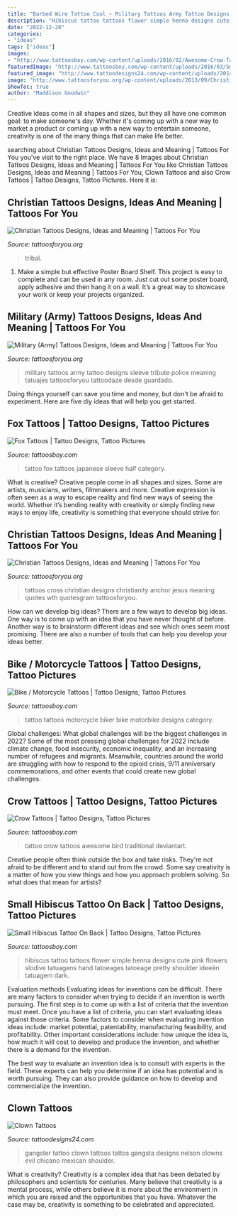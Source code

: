 ```yaml
---
title: "Barbed Wire Tattoo Cool ~ Military Tattoos Army Tattoo Designs Sleeve Tribute Police Meaning Tatuajes Tattoosforyou Tattoodaze Desde Guardado"
description: "Hibiscus tattoo tattoos flower simple henna designs cute pink flowers slodive tatuagens hand tatoeages tatoeage pretty shoulder ideeën tatuagem dark"
date: "2022-12-20"
categories:
- "ideas"
tags: ["ideas"]
images:
- "http://www.tattoosboy.com/wp-content/uploads/2016/02/Awesome-Crow-Tattoo-TB1012.jpg"
featuredImage: "http://www.tattoosboy.com/wp-content/uploads/2016/03/Small-Hibiscus-Tattoo-On-Back-TB12140.jpg"
featured_image: "http://www.tattoodesigns24.com/wp-content/uploads/2014/12/Gangster-Clown-Tattoo-450x600.jpg"
image: "http://www.tattoosforyou.org/wp-content/uploads/2013/09/Christianity-Tattoos.jpg"
ShowToc: true
author: "Maddison Goodwin"
---
```



Creative ideas come in all shapes and sizes, but they all have one common goal: to make someone's day. Whether it's coming up with a new way to market a product or coming up with a new way to entertain someone, creativity is one of the many things that can make life better.

	

		
searching about Christian Tattoos Designs, Ideas and Meaning | Tattoos For You you've visit to the right place. We have 8 Images about Christian Tattoos Designs, Ideas and Meaning | Tattoos For You like Christian Tattoos Designs, Ideas and Meaning | Tattoos For You, Clown Tattoos and also Crow Tattoos | Tattoo Designs, Tattoo Pictures. Here it is:
		
    
## Christian Tattoos Designs, Ideas And Meaning | Tattoos For You

<img loading=lazy src="https://www.tattoosforyou.org/wp-content/uploads/2013/09/Christian-Tribal-Tattoos-613x1024.jpg" onerror="this.onerror=null;this.src='https://tse4.mm.bing.net/th?id=OIP.AbKL5pA7rZArnSPm904udwHaMX&amp;pid=15.1';" alt="Christian Tattoos Designs, Ideas and Meaning | Tattoos For You">

_Source: tattoosforyou.org_

>tribal. 

	

1. Make a simple but effective Poster Board Shelf. This project is easy to complete and can be used in any room. Just cut out some poster board, apply adhesive and then hang it on a wall. It’s a great way to showcase your work or keep your projects organized.

    
## Military (Army) Tattoos Designs, Ideas And Meaning | Tattoos For You

<img loading=lazy src="http://www.tattoosforyou.org/wp-content/uploads/2013/10/Military-Tribute-Tattoos-768x1024.jpg" onerror="this.onerror=null;this.src='https://tse2.mm.bing.net/th?id=OIP.PStC_xY8mbZExjSWOG4i4gHaJ4&amp;pid=15.1';" alt="Military (Army) Tattoos Designs, Ideas and Meaning | Tattoos For You">

_Source: tattoosforyou.org_

>military tattoos army tattoo designs sleeve tribute police meaning tatuajes tattoosforyou tattoodaze desde guardado. 

	

Doing things yourself can save you time and money, but don't be afraid to experiment. Here are five diy ideas that will help you get started.

    
## Fox Tattoos | Tattoo Designs, Tattoo Pictures

<img loading=lazy src="http://www.tattoosboy.com/wp-content/uploads/2016/02/Japanese-Fox-Tattoo-On-Half-Sleeve-TB168.jpg" onerror="this.onerror=null;this.src='https://tse3.mm.bing.net/th?id=OIP.aKrN3MvaAuMIxzKkXfgxngHaJ4&amp;pid=15.1';" alt="Fox Tattoos | Tattoo Designs, Tattoo Pictures">

_Source: tattoosboy.com_

>tattoo fox tattoos japanese sleeve half category. 

	

What is creative?
Creative people come in all shapes and sizes. Some are artists, musicians, writers, filmmakers and more. Creative expression is often seen as a way to escape reality and find new ways of seeing the world. Whether it’s bending reality with creativity or simply finding new ways to enjoy life, creativity is something that everyone should strive for.

    
## Christian Tattoos Designs, Ideas And Meaning | Tattoos For You

<img loading=lazy src="http://www.tattoosforyou.org/wp-content/uploads/2013/09/Christianity-Tattoos.jpg" onerror="this.onerror=null;this.src='https://tse3.mm.bing.net/th?id=OIP.xornkHmuGCjpIxNNDR4dQgHaJ6&amp;pid=15.1';" alt="Christian Tattoos Designs, Ideas and Meaning | Tattoos For You">

_Source: tattoosforyou.org_

>tattoos cross christian designs christianity anchor jesus meaning quotes wth quotesgram tattoosforyou. 

	

How can we develop big ideas?
There are a few ways to develop big ideas. One way is to come up with an idea that you have never thought of before. Another way is to brainstorm different ideas and see which ones seem most promising. There are also a number of tools that can help you develop your ideas better.

    
## Bike / Motorcycle Tattoos | Tattoo Designs, Tattoo Pictures

<img loading=lazy src="http://www.tattoosboy.com/wp-content/uploads/2016/02/Biker-Tattoo-Design-On-Back-TB1213.jpg" onerror="this.onerror=null;this.src='https://tse3.mm.bing.net/th?id=OIP.TQMXgtDqs2uJ6ga7OzbMegHaKQ&amp;pid=15.1';" alt="Bike / Motorcycle Tattoos | Tattoo Designs, Tattoo Pictures">

_Source: tattoosboy.com_

>tattoo tattoos motorcycle biker bike motorbike designs category. 

	

Global challenges: What global challenges will be the biggest challenges in 2022?
Some of the most pressing global challenges for 2022 include climate change, food insecurity, economic inequality, and an increasing number of refugees and migrants. Meanwhile, countries around the world are struggling with how to respond to the opioid crisis, 9/11 anniversary commemorations, and other events that could create new global challenges.

    
## Crow Tattoos | Tattoo Designs, Tattoo Pictures

<img loading=lazy src="http://www.tattoosboy.com/wp-content/uploads/2016/02/Awesome-Crow-Tattoo-TB1012.jpg" onerror="this.onerror=null;this.src='https://tse4.mm.bing.net/th?id=OIP.Vk3yrpGCN1khJpD4rkYgxQHaKB&amp;pid=15.1';" alt="Crow Tattoos | Tattoo Designs, Tattoo Pictures">

_Source: tattoosboy.com_

>tattoo crow tattoos awesome bird traditional deviantart. 

	

Creative people often think outside the box and take risks. They're not afraid to be different and to stand out from the crowd. Some say creativity is a matter of how you view things and how you approach problem solving. So what does that mean for artists?

    
## Small Hibiscus Tattoo On Back | Tattoo Designs, Tattoo Pictures

<img loading=lazy src="http://www.tattoosboy.com/wp-content/uploads/2016/03/Small-Hibiscus-Tattoo-On-Back-TB12140.jpg" onerror="this.onerror=null;this.src='https://tse4.mm.bing.net/th?id=OIP.HckgL4mPKtnvAxavO6H9GgHaJ4&amp;pid=15.1';" alt="Small Hibiscus Tattoo On Back | Tattoo Designs, Tattoo Pictures">

_Source: tattoosboy.com_

>hibiscus tattoo tattoos flower simple henna designs cute pink flowers slodive tatuagens hand tatoeages tatoeage pretty shoulder ideeën tatuagem dark. 

	

Evaluation methods
Evaluating ideas for inventions can be difficult. There are many factors to consider when trying to decide if an invention is worth pursuing. The first step is to come up with a list of criteria that the invention must meet. Once you have a list of criteria, you can start evaluating ideas against those criteria.
Some factors to consider when evaluating invention ideas include: market potential, patentability, manufacturing feasibility, and profitability. Other important considerations include: how unique the idea is, how much it will cost to develop and produce the invention, and whether there is a demand for the invention.

The best way to evaluate an invention idea is to consult with experts in the field. These experts can help you determine if an idea has potential and is worth pursuing. They can also provide guidance on how to develop and commercialize the invention.

    
## Clown Tattoos

<img loading=lazy src="http://www.tattoodesigns24.com/wp-content/uploads/2014/12/Gangster-Clown-Tattoo-450x600.jpg" onerror="this.onerror=null;this.src='https://tse3.mm.bing.net/th?id=OIP.4c9Z9NAuUpy2ljxoPFu7ngHaJ4&amp;pid=15.1';" alt="Clown Tattoos">

_Source: tattoodesigns24.com_

>gangster tattoo clown tattoos tattos gangsta designs nelson clowns evil chicano mexican shoulder. 

	

What is creativity?
Creativity is a complex idea that has been debated by philosophers and scientists for centuries. Many believe that creativity is a mental process, while others believe it is more about the environment in which you are raised and the opportunities that you have. Whatever the case may be, creativity is something to be celebrated and appreciated.

